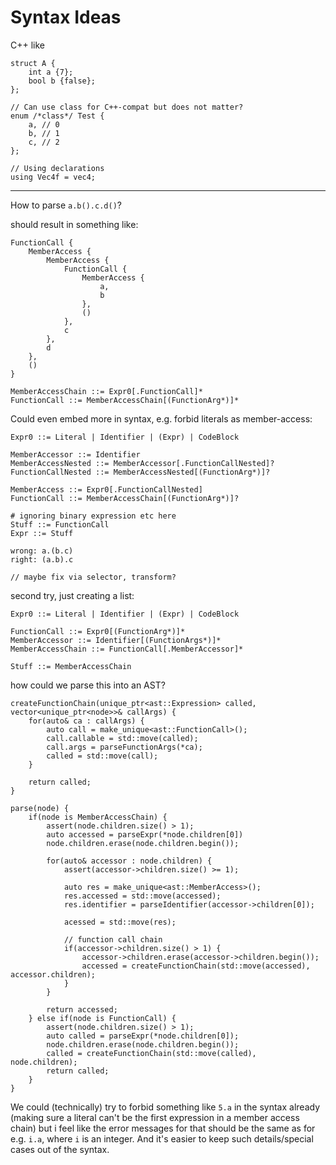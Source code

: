 # Syntax Ideas

C++ like
```
struct A {
	int a {7};
	bool b {false};
};

// Can use class for C++-compat but does not matter?
enum /*class*/ Test {
	a, // 0
	b, // 1
	c, // 2
};

// Using declarations
using Vec4f = vec4;
```

---

How to parse `a.b().c.d()`?

should result in something like:

```
FunctionCall {
	MemberAccess {
		MemberAccess {
			FunctionCall {
				MemberAccess {
					a,
					b
				},
				()
			},
			c
		},
		d
	},
	()
}
```

```
MemberAccessChain ::= Expr0[.FunctionCall]*
FunctionCall ::= MemberAccessChain[(FunctionArg*)]*
```

Could even embed more in syntax, e.g. forbid literals as member-access:

```
Expr0 ::= Literal | Identifier | (Expr) | CodeBlock

MemberAccessor ::= Identifier
MemberAccessNested ::= MemberAccessor[.FunctionCallNested]?
FunctionCallNested ::= MemberAccessNested[(FunctionArg*)]?

MemberAccess ::= Expr0[.FunctionCallNested]
FunctionCall ::= MemberAccessChain[(FunctionArg*)]?

# ignoring binary expression etc here
Stuff ::= FunctionCall
Expr ::= Stuff
```

```
wrong: a.(b.c)
right: (a.b).c

// maybe fix via selector, transform?
```


second try, just creating a list:

```
Expr0 ::= Literal | Identifier | (Expr) | CodeBlock

FunctionCall ::= Expr0[(FunctionArg*)]*
MemberAccessor ::= Identifier[(FunctionArgs*)]*
MemberAccessChain ::= FunctionCall[.MemberAccessor]*

Stuff ::= MemberAccessChain
```

how could we parse this into an AST?

```
createFunctionChain(unique_ptr<ast::Expression> called, vector<unique_ptr<node>>& callArgs) {
	for(auto& ca : callArgs) {
		auto call = make_unique<ast::FunctionCall>();
		call.callable = std::move(called);
		call.args = parseFunctionArgs(*ca);
		called = std::move(call);
	}

	return called;
}

parse(node) {
	if(node is MemberAccessChain) {
		assert(node.children.size() > 1);
		auto accessed = parseExpr(*node.children[0])
		node.children.erase(node.children.begin());

		for(auto& accessor : node.children) {
			assert(accessor->children.size() >= 1);

			auto res = make_unique<ast::MemberAccess>();
			res.accessed = std::move(accessed);
			res.identifier = parseIdentifier(accessor->children[0]);

			acessed = std::move(res);

			// function call chain
			if(accessor->children.size() > 1) {
				accessor->children.erase(accessor->children.begin());
				accessed = createFunctionChain(std::move(accessed), accessor.children);
			}
		}

		return accessed;
	} else if(node is FunctionCall) {
		assert(node.children.size() > 1);
		auto called = parseExpr(*node.children[0]);
		node.children.erase(node.children.begin());
		called = createFunctionChain(std::move(called), node.children);
		return called;
	}
}
```

We could (technically) try to forbid something like `5.a` in the syntax
already (making sure a literal can't be the first expression in a member
access chain) but i feel like the error messages for that should be
the same as for e.g. `i.a`, where `i` is an integer. And it's easier
to keep such details/special cases out of the syntax.
